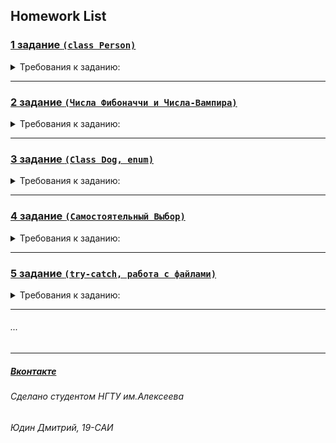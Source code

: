 ## Homework List

### [1 задание `(class Person)`](https://github.com/europeec/java-rep/blob/master/homework/src/First.java)
<details>
  <summary>Требования к заданию:</summary>
  
     1. Создать класс Person с свойствами: Имя, Возраст, Модель телефона, Номер телефона 
     2. Создать конструктор для дефолтных параметров
     3. Создать метод вывода информации
     4. Создать 2 экземпляра класса
     5. Вывести их данные на экран
     6. Создать метод изменения модели телефона и/или номера телефона
     7. Добавить проверку корректности ввода номера телефона
     8*. Создать метод сравнения экземпляров
     9*. Создать экземпляры из консоли ( больше 2х )
     10*. Показывать доступные экзепляры ( их количество )
    
</details>

____

### [2 задание `(Числа Фибоначчи и Числа-Вампира)`](https://github.com/europeec/java-rep/blob/master/homework/src/Second.java)
<details>
  <summary>Требования к заданию:</summary>
  
     1. Напишите функцию, которая будет возвращать последовательность Фибоначчи 
     (кол-во элементов в которой ровно числу аргумента)
     2. Найти 4х значные числа - вампира
    
</details>

____


### [3 задание `(Class Dog, enum)`](https://github.com/europeec/java-rep/blob/master/homework/src/Third.java)
<details>
  <summary>Требования к заданию:</summary>
  
     1. Создайте класс Dog с перегруженным методом bark().
     2. Создайте перечисление с назаваниями шести типов бумажных денег. 
        Создайте Switch по всем типам денег с выводом расширенной информации
        о них. Дайте пользователю выбрать валюту, для которой он хочет получить 
        информацию.
     
    
</details>

____


### [4 задание `(Самостоятельный Выбор)`](https://github.com/europeec/java-rep/blob/master/homework/src/Fourth.java)
<details>
  <summary>Требования к заданию:</summary>
  
     1. Самостоятельно напишите код, по пройденному материалу.
     2. Обязательно включает в себя 2 класса.
    
</details>

____


### [5 задание `(try-catch, работа с файлами)`](https://github.com/europeec/java-rep/blob/master/homework/src/Fiveth.java)
<details>
  <summary>Требования к заданию:</summary>
  
     1. На вход принимает 2 числа. Обработать try-catch исключения.
     2. Написать программу, которая создает файл, 
     записывает туда 200 рандомных значений (только 1 раз!),
     и выводящая значение по введенному индексу полученного от пользователя. 
     *Хранить в виде: 19: 21
     3*.На входе имеем 2 файла с пользовательскими датами. 
     Задача поменять местами данные из одного файла в другой. 
     Все символы должны идти в обратном порядке.
    
</details>

____
###### ...
____
##### [Вконтакте](https://vk.com/urtomorrow) 
###### Сделано студентом НГТУ им.Алексеева
###### Юдин Дмитрий, 19-САИ

